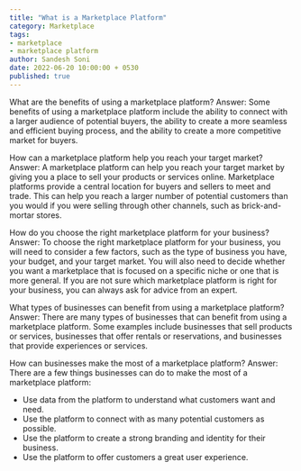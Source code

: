 ```yaml
---
title: "What is a Marketplace Platform"
category: Marketplace
tags:
- marketplace
- marketplace platform
author: Sandesh Soni
date: 2022-06-20 10:00:00 + 0530
published: true
---
```


What are the benefits of using a marketplace platform?
Answer: Some benefits of using a marketplace platform include the ability to connect with a larger audience of potential buyers, the ability to create a more seamless and efficient buying process, and the ability to create a more competitive market for buyers.

 How can a marketplace platform help you reach your target market?
Answer: A marketplace platform can help you reach your target market by giving you a place to sell your products or services online. 
Marketplace platforms provide a central location for buyers and sellers to meet and trade. 
This can help you reach a larger number of potential customers than you would if you were selling through other channels, such as brick-and-mortar stores.

 
 How do you choose the right marketplace platform for your business?
Answer: To choose the right marketplace platform for your business, you will need to consider a few factors, such as the type of business you have, your budget, and your target market. 
You will also need to decide whether you want a marketplace that is focused on a specific niche or one that is more general.
If you are not sure which marketplace platform is right for your business, you can always ask for advice from an expert.

 What types of businesses can benefit from using a marketplace platform?
Answer: There are many types of businesses that can benefit from using a marketplace platform.
Some examples include businesses that sell products or services, businesses that offer rentals or reservations, and businesses that provide experiences or services.

 How can businesses make the most of a marketplace platform?
Answer: There are a few things businesses can do to make the most of a marketplace platform: 
- Use data from the platform to understand what customers want and need.
- Use the platform to connect with as many potential customers as possible.
- Use the platform to create a strong branding and identity for their business.
- Use the platform to offer customers a great user experience.
